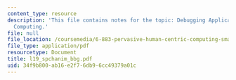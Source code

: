 ```yaml
---
content_type: resource
description: 'This file contains notes for the topic: Debugging Applications in Pervasive
  Computing.'
file: null
file_location: /coursemedia/6-883-pervasive-human-centric-computing-sma-5508-spring-2006/34f9b800ab16e2f76db96cc49379a01c_l19_spchanim_bbg.pdf
file_type: application/pdf
resourcetype: Document
title: l19_spchanim_bbg.pdf
uid: 34f9b800-ab16-e2f7-6db9-6cc49379a01c
---
```

